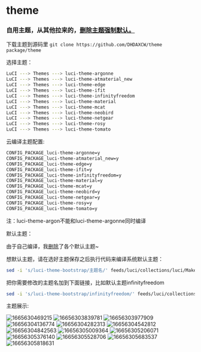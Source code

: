 # theme
### 自用主题，从其他拉来的，[删除主题强制默认。](https://github.com/DHDAXCW/theme/commit/0269f614a00c6b795f1dacb8a01e3262858cd597)

下载主题到源码里 ```git clone https://github.com/DHDAXCW/theme package/theme```

选择主题：

```bash
LuCI ---> Themes ---> luci-theme-argonne
LuCI ---> Themes ---> luci-theme-atmaterial_new
LuCI ---> Themes ---> luci-theme-edge
LuCI ---> Themes ---> luci-theme-ifit
LuCI ---> Themes ---> luci-theme-infinityfreedom
LuCI ---> Themes ---> luci-theme-material
LuCI ---> Themes ---> luci-theme-mcat
LuCI ---> Themes ---> luci-theme-neobird
LuCI ---> Themes ---> luci-theme-netgear
LuCI ---> Themes ---> luci-theme-rosy
LuCI ---> Themes ---> luci-theme-tomato
```

云编译主题配置:

```bash
CONFIG_PACKAGE_luci-theme-argonne=y
CONFIG_PACKAGE_luci-theme-atmaterial_new=y
CONFIG_PACKAGE_luci-theme-edge=y
CONFIG_PACKAGE_luci-theme-ifit=y
CONFIG_PACKAGE_luci-theme-infinityfreedom=y
CONFIG_PACKAGE_luci-theme-material=y
CONFIG_PACKAGE_luci-theme-mcat=y
CONFIG_PACKAGE_luci-theme-neobird=y
CONFIG_PACKAGE_luci-theme-netgear=y
CONFIG_PACKAGE_luci-theme-rosy=y
CONFIG_PACKAGE_luci-theme-tomato=y
```
注：luci-theme-argon不能和luci-theme-argonne同时编译

默认主题：

由于自己编译，我[删除](https://github.com/DHDAXCW/theme/commit/0269f614a00c6b795f1dacb8a01e3262858cd597)了各个默认主题~

想默认主题，请在选好主题保存之后执行代码来编译系统默认主题：

```bash
sed -i 's/luci-theme-bootstrap/主题名/' feeds/luci/collections/luci/Makefile
```

把你需要修改的主题名加到下面链接，比如默认主题infinityfreedom

```bash
sed -i 's/luci-theme-bootstrap/infinityfreedom/' feeds/luci/collections/luci/Makefile
```

主题展示:

![1665630469215](https://user-images.githubusercontent.com/74764072/195490667-5b1972c5-acf4-4fdb-9899-9fde4edea414.png)
![16656303839781](https://user-images.githubusercontent.com/74764072/195490670-a8c35f2c-fc58-4635-a649-b25cb6ae1215.png)
![16656303977909](https://user-images.githubusercontent.com/74764072/195490671-23d11043-92e1-476b-82cc-4e78fc3f7c28.png)
![16656304136774](https://user-images.githubusercontent.com/74764072/195490677-9751d300-dc57-4c74-a8f1-7b7851248639.png)
![16656304282313](https://user-images.githubusercontent.com/74764072/195490682-3e88f131-9eec-49b6-883c-3e49d937ad5a.png)
![16656304542812](https://user-images.githubusercontent.com/74764072/195490683-b0bf4b18-68e7-46fc-8c55-dd44af9e2dbc.png)
![16656304842563](https://user-images.githubusercontent.com/74764072/195490686-8079d4e6-c09e-479b-bd93-cc9e8b62101b.png)
![16656305009364](https://user-images.githubusercontent.com/74764072/195490688-9ce9eeb3-4ca0-4dba-b32f-2da4bb8694bc.png)
![16656305206071](https://user-images.githubusercontent.com/74764072/195490690-12133fd8-26b0-4f86-baa6-93ebab72bdd9.png)
![16656305376140](https://user-images.githubusercontent.com/74764072/195490693-11541641-490a-4ffb-9a72-2f1aa528387a.png)
![16656305528706](https://user-images.githubusercontent.com/74764072/195490695-d1ca7ce4-f7fe-4cac-bf2a-7ff0e73bcb74.png)
![16656305683537](https://user-images.githubusercontent.com/74764072/195490697-b5042f74-835d-4839-b7f1-c30a9ddcde0f.png)
![16656305818631](https://user-images.githubusercontent.com/74764072/195490698-b9e8d132-0d06-4ec7-81e8-e3711a0a179c.png)

